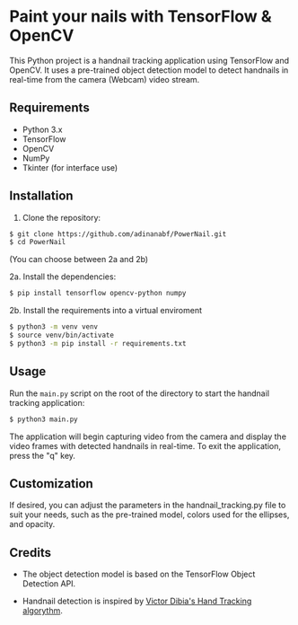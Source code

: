 # Paint your nails with TensorFlow & OpenCV

This Python project is a handnail tracking application using TensorFlow and OpenCV. It uses a pre-trained object detection model to detect handnails in real-time from the camera (Webcam) video stream.

<!-- ![Demo](demo.gif) -->

## Requirements

- Python 3.x
- TensorFlow
- OpenCV
- NumPy
- Tkinter (for interface use)

## Installation

1. Clone the repository:

```bash
$ git clone https://github.com/adinanabf/PowerNail.git
$ cd PowerNail
```

(You can choose between 2a and 2b)

2a. Install the dependencies:

```bash
$ pip install tensorflow opencv-python numpy
```

2b. Install the requirements into a virtual enviroment

```bash
$ python3 -m venv venv
$ source venv/bin/activate
$ python3 -m pip install -r requirements.txt
```

## Usage

Run the `main.py` script on the root of the directory to start the handnail tracking application:

```bash
$ python3 main.py
```

The application will begin capturing video from the camera and display the video frames with detected handnails in real-time. To exit the application, press the "q" key.

## Customization

If desired, you can adjust the parameters in the handnail_tracking.py file to suit your needs, such as the pre-trained model, colors used for the ellipses, and opacity.

## Credits

- The object detection model is based on the TensorFlow Object Detection API.

- Handnail detection is inspired by [Victor Dibia's Hand Tracking algorythm](https://github.com/victordibia/handtracking).
